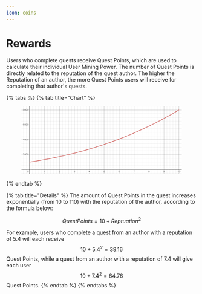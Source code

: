 ```yaml
---
icon: coins
---
```


# Rewards

Users who complete quests receive Quest Points, which are used to calculate their individual User Mining Power. The number of Quest Points is directly related to the reputation of the quest author. The higher the Reputation of an author, the more Quest Points users will receive for completing that author's quests.

{% tabs %}
{% tab title="Chart" %}
<figure><img src="../.gitbook/assets/image (10).png" alt=""><figcaption></figcaption></figure>
{% endtab %}

{% tab title="Details" %}
The amount of Quest Points in the quest increases exponentially (from 10 to 110) with the reputation of the author, according to the formula below:

$$
QuestPoints=10+Reptuation^{2}
$$

For example, users who complete a quest from an author with a reputation of 5.4 will each receive $$10+5.4^{2}=39.16$$ Quest Points, while a quest from an author with a reputation of 7.4 will give each user $$10+7.4^{2}=64.76$$ Quest Points.
{% endtab %}
{% endtabs %}
